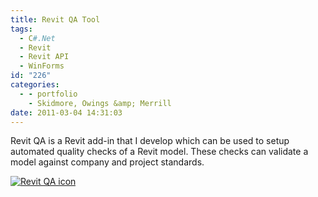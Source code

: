```yaml
---
title: Revit QA Tool
tags:
  - C#.Net
  - Revit
  - Revit API
  - WinForms
id: "226"
categories:
  - - portfolio
    - Skidmore, Owings &amp; Merrill
date: 2011-03-04 14:31:03
---
```


Revit QA is a Revit add-in that I develop which can be used to setup automated quality checks of a Revit model. These checks can validate a model against company and project standards.

[![Revit QA icon](Revit-QA-icon.jpg)](http://www.ericanastas.com/wp-content/uploads/2012/05/Revit-QA-icon.jpg)
